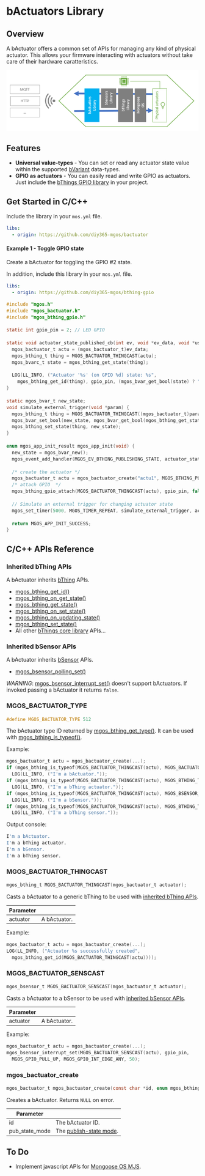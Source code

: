 # bActuators Library
## Overview
A bActuator offers a common set of APIs for managing any kind of physical actuator. This allows your firmware interacting with actuators without take care of their hardware caratteristics.

![bActuator blocks diagram](docs/bactuator_blocks_diagram.png)
## Features
- **Universal value-types** - You can set or read any actuator state value within the supported [bVariant](https://github.com/diy365-mgos/bvar) data-types.
- **GPIO as actuators** - You can easily read and write GPIO as actuators. Just include the [bThings GPIO library](https://github.com/diy365-mgos/bthing-gpio) in your project.
## Get Started in C/C++
Include the library in your `mos.yml` file.
```yaml
libs:
  - origin: https://github.com/diy365-mgos/bactuator
```
#### Example 1 - Toggle GPIO state
Create a bActuator for toggling the GPIO #2 state.

In addition, include this library in your `mos.yml` file.
```yaml
libs:
  - origin: https://github.com/diy365-mgos/bthing-gpio
```
```c
#include "mgos.h"
#include "mgos_bactuator.h"
#include "mgos_bthing_gpio.h"

static int gpio_pin = 2; // LED GPIO

static void actuator_state_published_cb(int ev, void *ev_data, void *userdata) {
  mgos_bactuator_t actu = (mgos_bactuator_t)ev_data;
  mgos_bthing_t thing = MGOS_BACTUATOR_THINGCAST(actu);
  mgos_bvarc_t state = mgos_bthing_get_state(thing);

  LOG(LL_INFO, ("Actuator '%s' (on GPIO %d) state: %s",
    mgos_bthing_get_id(thing), gpio_pin, (mgos_bvar_get_bool(state) ? "ON" : "OFF")));
}

static mgos_bvar_t new_state;
void simulate_external_trigger(void *param) {
  mgos_bthing_t thing = MGOS_BACTUATOR_THINGCAST((mgos_bactuator_t)param);
  mgos_bvar_set_bool(new_state, mgos_bvar_get_bool(mgos_bthing_get_state(thing)) ? false : true);
  mgos_bthing_set_state(thing, new_state);
}

enum mgos_app_init_result mgos_app_init(void) {
  new_state = mgos_bvar_new();
  mgos_event_add_handler(MGOS_EV_BTHING_PUBLISHING_STATE, actuator_state_published_cb, NULL);

  /* create the actuator */
  mgos_bactuator_t actu = mgos_bactuator_create("actu1", MGOS_BTHING_PUB_STATE_MODE_CHANGED);
  /* attach GPIO  */
  mgos_bthing_gpio_attach(MGOS_BACTUATOR_THINGCAST(actu), gpio_pin, false, true);

  // Simulate an external trigger for changing actuator state
  mgos_set_timer(5000, MGOS_TIMER_REPEAT, simulate_external_trigger, actu);
  
  return MGOS_APP_INIT_SUCCESS;
}
```
## C/C++ APIs Reference
### Inherited bThing APIs
A bActuator inherits [bThing](https://github.com/diy365-mgos/bthing) APIs.
- [mgos_bthing_get_id()](https://github.com/diy365-mgos/bthing#mgos_bthing_get_id)
- [mgos_bthing_on_get_state()](https://github.com/diy365-mgos/bthing#mgos_bthing_on_get_state)
- [mgos_bthing_get_state()](https://github.com/diy365-mgos/bthing#mgos_bthing_get_state)
- [mgos_bthing_on_set_state()](https://github.com/diy365-mgos/bthing#mgos_bthing_on_set_state)
- [mgos_bthing_on_updating_state()](https://github.com/diy365-mgos/bthing#mgos_bthing_on_updating_state)
- [mgos_bthing_set_state()](https://github.com/diy365-mgos/bthing#mgos_bthing_set_state)
- All other [bThings core library](https://github.com/diy365-mgos/bthing) APIs...
### Inherited bSensor APIs
A bActuator inherits [bSensor](https://github.com/diy365-mgos/bsensor) APIs.
- [mgos_bsensor_polling_set()](https://github.com/diy365-mgos/bsensor#mgos_bsensor_polling_set)

*WARNING*: [mgos_bsensor_interrupt_set()](https://github.com/diy365-mgos/bsensor#mgos_bsensor_interrupt_set) doesn't support bActuators. If invoked passing a bActuator it returns `false`.
### MGOS_BACTUATOR_TYPE
```c
#define MGOS_BACTUATOR_TYPE 512 
```
The bActuator type ID returned by [mgos_bthing_get_type()](https://github.com/diy365-mgos/bthing#mgos_bthing_get_type). It can be used with [mgos_bthing_is_typeof()](https://github.com/diy365-mgos/bthing#mgos_bthing_is_typeof).

Example:
```c
mgos_bactuator_t actu = mgos_bactuator_create(...);
if (mgos_bthing_is_typeof(MGOS_BACTUATOR_THINGCAST(actu), MGOS_BACTUATOR_TYPE))
  LOG(LL_INFO, ("I'm a bActuator."));
if (mgos_bthing_is_typeof(MGOS_BACTUATOR_THINGCAST(actu), MGOS_BTHING_TYPE_ACTUATOR))
  LOG(LL_INFO, ("I'm a bThing actuator."));
if (mgos_bthing_is_typeof(MGOS_BACTUATOR_THINGCAST(actu), MGOS_BSENSOR_TYPE))
  LOG(LL_INFO, ("I'm a bSensor."));
if (mgos_bthing_is_typeof(MGOS_BACTUATOR_THINGCAST(actu), MGOS_BTHING_TYPE_SENSOR))
  LOG(LL_INFO, ("I'm a bThing sensor."));
```
Output console:
```bash
I'm a bActuator.
I'm a bThing actuator.
I'm a bSensor.
I'm a bThing sensor.
```
### MGOS_BACTUATOR_THINGCAST
```c
mgos_bthing_t MGOS_BACTUATOR_THINGCAST(mgos_bactuator_t actuator);
```
Casts a bActuator to a generic bThing to be used with [inherited bThing APIs](#inherited-bthing-apis).

|Parameter||
|--|--|
|actuator|A bActuator.|

Example:
```c
mgos_bactuator_t actu = mgos_bactuator_create(...);
LOG(LL_INFO, ("Actuator %s successfully created",
  mgos_bthing_get_id(MGOS_BACTUATOR_THINGCAST(actu))));
```
### MGOS_BACTUATOR_SENSCAST
```c
mgos_bsensor_t MGOS_BACTUATOR_SENSCAST(mgos_bactuator_t actuator);
```
Casts a bActuator to a bSensor to be used with [inherited bSensor APIs](#inherited-bsensor-apis).

|Parameter||
|--|--|
|actuator|A bActuator.|

Example:
```c
mgos_bactuator_t actu = mgos_bactuator_create(...);
mgos_bsensor_interrupt_set(MGOS_BACTUATOR_SENSCAST(actu), gpio_pin,
  MGOS_GPIO_PULL_UP, MGOS_GPIO_INT_EDGE_ANY, 50);
```
### mgos_bactuator_create
```c
mgos_bactuator_t mgos_bactuator_create(const char *id, enum mgos_bthing_pub_state_mode pub_state_mode);
```
Creates a bActuator. Returns `NULL` on error.

|Parameter||
|--|--|
|id|The bActuator ID.|
|pub_state_mode|The [publish-state mode](https://github.com/diy365-mgos/bthing#enum-mgos_bthing_pub_state_mode).|
## To Do
- Implement javascript APIs for [Mongoose OS MJS](https://github.com/mongoose-os-libs/mjs).
